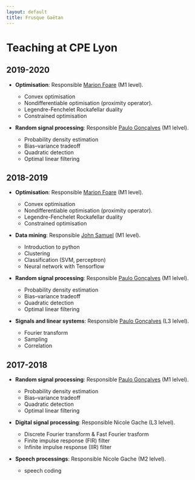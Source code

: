 ```yaml
---
layout: default
title: Frusque Gaëtan
---
```

# Teaching at CPE Lyon #

## 2019-2020 ##

* **Optimisation**: Responsible [Marion Foare](http://perso.ens-lyon.fr/marion.foare/) (M1 level).
  * Convex optimisation
  * Nondifferentiable optimisation (proximity operator).
  * Legendre-Fenchelet Rockafellar duality
  * Constrained optimisation

* **Random signal processing**: Responsible [Paulo Gonçalves](http://perso.ens-lyon.fr/paulo.goncalves/) (M1 lelvel).
  * Probability density estimation
  * Bias–variance tradeoff
  * Quadratic detection
  * Optimal linear filtering

## 2018-2019 ##

* **Optimisation**: Responsible [Marion Foare](http://perso.ens-lyon.fr/marion.foare/) (M1 level).
  * Convex optimisation
  * Nondifferentiable optimisation (proximity operator).
  * Legendre-Fenchelet Rockafellar duality
  * Constrained optimisation

* **Data mining**: Responsible [John Samuel](https://johnsamuel.info/fr/index.html) (M1 level).
  * Introduction to python
  * Clustering
  * Classification (SVM, perceptron)
  * Neural network with Tensorflow

* **Random signal processing**: Responsible [Paulo Gonçalves](http://perso.ens-lyon.fr/paulo.goncalves/) (M1 lelvel).
  * Probability density estimation
  * Bias–variance tradeoff
  * Quadratic detection
  * Optimal linear filtering

* **Signals and linear systems**: Responsible [Paulo Gonçalves](http://perso.ens-lyon.fr/paulo.goncalves/) (L3 lelvel).
  * Fourier transform
  * Sampling
  * Correlation

## 2017-2018 ##

* **Random signal processing**: Responsible [Paulo Gonçalves](http://perso.ens-lyon.fr/paulo.goncalves/) (M1 lelvel).
  * Probability density estimation
  * Bias–variance tradeoff
  * Quadratic detection
  * Optimal linear filtering

* **Digital signal processing**: Responsible Nicole Gache (L3 lelvel).
  * Discrete Fourier transform & Fast Fourier trasform
  * Finite impulse response (FIR) filter
  * Infinite impulse response (IIR) filter

* **Speech processings**: Responsible Nicole Gache (M2 lelvel).
  * speech coding
